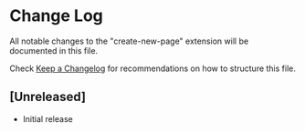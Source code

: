 # Change Log

All notable changes to the "create-new-page" extension will be documented in this file.

Check [Keep a Changelog](http://keepachangelog.com/) for recommendations on how to structure this file.

## [Unreleased]

- Initial release